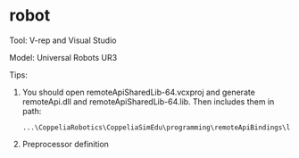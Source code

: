 # robot
Tool: V-rep and Visual Studio

Model: Universal Robots UR3

Tips:

1. You should open remoteApiSharedLib-64.vcxproj and generate remoteApi.dll and remoteApiSharedLib-64.lib. Then includes them in path:

   ```
   ...\CoppeliaRobotics\CoppeliaSimEdu\programming\remoteApiBindings\lib\x64\Release
   ```

2. Preprocessor definition


